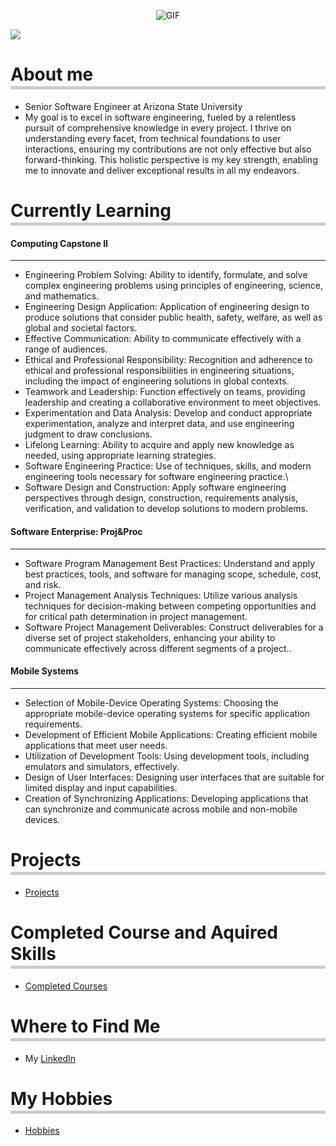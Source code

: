 <p align="center">
  <img src="https://media.giphy.com/media/ko7twHhomhk8E/giphy.gif" alt="GIF">
</p>


![](https://komarev.com/ghpvc/?username=bstuva&color=green&label=Visitors&style=flat-square)

<h1 style="border-bottom: 5px solid #ccc; padding-bottom: 2px;">About me</h1>

* Senior Software Engineer at Arizona State University
* My goal is to excel in software engineering, fueled by a relentless pursuit of comprehensive knowledge in every project. I thrive on understanding every facet, from technical foundations to user interactions, ensuring my contributions are not only effective but also forward-thinking. This holistic perspective is my key strength, enabling me to innovate and deliver exceptional results in all my endeavors.

<h1 style="border-bottom: 5px solid #ccc; padding-bottom: 2px;">Currently Learning</h1>

#### Computing Capstone II
-----------------------------
- Engineering Problem Solving: Ability to identify, formulate, and solve complex engineering problems using principles of engineering, science, and mathematics.
- Engineering Design Application: Application of engineering design to produce solutions that consider public health, safety, welfare, as well as global and societal factors.
- Effective Communication: Ability to communicate effectively with a range of audiences.
- Ethical and Professional Responsibility: Recognition and adherence to ethical and professional responsibilities in engineering situations, including the impact of engineering solutions in global contexts.
- Teamwork and Leadership: Function effectively on teams, providing leadership and creating a collaborative environment to meet objectives.
- Experimentation and Data Analysis: Develop and conduct appropriate experimentation, analyze and interpret data, and use engineering judgment to draw conclusions.
- Lifelong Learning: Ability to acquire and apply new knowledge as needed, using appropriate learning strategies.
- Software Engineering Practice: Use of techniques, skills, and modern engineering tools necessary for software engineering practice.\
- Software Design and Construction: Apply software engineering perspectives through design, construction, requirements analysis, verification, and validation to develop solutions to modern problems.

#### Software Enterprise: Proj&Proc
------------------------------------
- Software Program Management Best Practices: Understand and apply best practices, tools, and software for managing scope, schedule, cost, and risk.
- Project Management Analysis Techniques: Utilize various analysis techniques for decision-making between competing opportunities and for critical path determination in project management.
- Software Project Management Deliverables: Construct deliverables for a diverse set of project stakeholders, enhancing your ability to communicate effectively across different segments of a project..

####  Mobile Systems
---------------------------------------
- Selection of Mobile-Device Operating Systems: Choosing the appropriate mobile-device operating systems for specific application requirements.
- Development of Efficient Mobile Applications: Creating efficient mobile applications that meet user needs.
- Utilization of Development Tools: Using development tools, including emulators and simulators, effectively.
- Design of User Interfaces: Designing user interfaces that are suitable for limited display and input capabilities.
- Creation of Synchronizing Applications: Developing applications that can synchronize and communicate across mobile and non-mobile devices.

<h1 style="border-bottom: 5px solid #ccc; padding-bottom: 2px;">Projects</h1>

- [Projects](projects.md)

<h1 style="border-bottom: 5px solid #ccc; padding-bottom: 2px;">Completed Course and Aquired Skills</h1>

- [Completed Courses](PastCourses.md)


<h1 style="border-bottom: 5px solid #ccc; padding-bottom: 2px;">Where to Find Me</h1>

* My [LinkedIn](https://www.linkedin.com/in/brayden-stuva/)

<h1 style="border-bottom: 5px solid #ccc; padding-bottom: 2px;">My Hobbies</h1>

- [Hobbies](hobbies.md)
